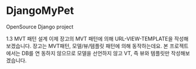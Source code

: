 # DjangoMyPet
OpenSource Django project

1.3 MVT 패턴 설계
이제 장고의 MVT 패턴에 의해 URL-VIEW-TEMPLATE을 작성해보겠습니다.
장고는 MVT패턴, 모델/뷰/템플릿 패턴에 의해 동작하는데요. 본 프로젝트에서는 DB를 연
동하지 않으므로 모델을 선언하지 않고 VT, 즉 뷰와 템플릿만 작성해보겠습니다.
